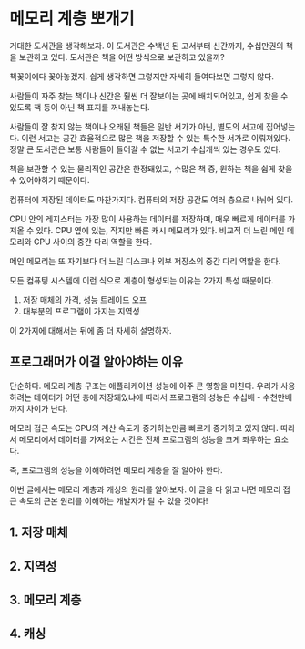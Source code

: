 # 메모리 계층 뽀개기

거대한 도서관을 생각해보자. 이 도서관은 수백년 된 고서부터 신간까지, 수십만권의 책을 보관하고 있다. 도서관은 책을 어떤 방식으로 보관하고 있을까?

책꽂이에다 꽂아놓겠지. 쉽게 생각하면 그렇지만 자세히 들여다보면 그렇지 않다.

사람들이 자주 찾는 책이나 신간은 훨씬 더 잘보이는 곳에 배치되어있고, 쉽게 찾을 수 있도록 책 등이 아닌 책 표지를 꺼내놓는다.

사람들이 잘 찾지 않는 책이나 오래된 책들은 일반 서가가 아닌, 별도의 서고에 집어넣는다. 이런 서고는 공간 효율적으로 많은 책을 저장할 수 있는 특수한 서가로 이뤄져있다. 정말 큰 도서관은 보통 사람들이 들어갈 수 없는 서고가 수십개씩 있는 경우도 있다.

책을 보관할 수 있는 물리적인 공간은 한정돼있고, 수많은 책 중, 원하는 책을 쉽게 찾을 수 있어야하기 때문이다.

컴퓨터에 저장된 데이터도 마찬가지다. 컴퓨터의 저장 공간도 여러 층으로 나뉘어 있다. 

CPU 안의 레지스터는 가장 많이 사용하는 데이터를 저장하며, 매우 빠르게 데이터를 가져올 수 있다. CPU 옆에 있는, 작지만 빠른 캐시 메모리가 있다. 비교적 더 느린 메인 메모리와 CPU 사이의 중간 다리 역할을 한다. 

메인 메모리는 또 자기보다 더 느린 디스크나 외부 저장소의 중간 다리 역할을 한다.

모든 컴퓨팅 시스템에 이런 식으로 계층이 형성되는 이유는 2가지 특성 때문이다.

1. 저장 매체의 가격, 성능 트레이드 오프
2. 대부분의 프로그램이 가지는 지역성

이 2가지에 대해서는 뒤에 좀 더 자세히 설명하자.


## 프로그래머가 이걸 알아야하는 이유

단순하다. 메모리 계층 구조는 애플리케이션 성능에 아주 큰 영향을 미친다. 우리가 사용하려는 데이터가 어떤 층에 저장돼있냐에 따라서 프로그램의 성능은 수십배 - 수천만배까지 차이가 난다.

메모리 접근 속도는 CPU의 계산 속도가 증가하는만큼 빠르게 증가하고 있지 않다. 따라서 메모리에서 데이터를 가져오는 시간은 전체 프로그램의 성능을 크게 좌우하는 요소다.

즉, 프로그램의 성능을 이해하려면 메모리 계층을 잘 알아야 한다.

이번 글에서는 메모리 계층과 캐싱의 원리를 알아보자. 이 글을 다 읽고 나면 메모리 접근 속도의 근본 원리를 이해하는 개발자가 될 수 있을 것이다!


## 1. 저장 매체

## 2. 지역성

## 3. 메모리 계층

## 4. 캐싱
